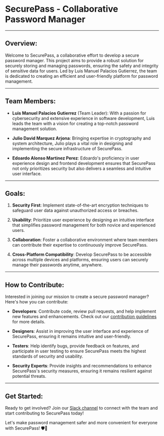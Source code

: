 # SecurePass - Collaborative Password Manager

---

## Overview:

Welcome to SecurePass, a collaborative effort to develop a secure password manager. This project aims to provide a robust solution for securely storing and managing passwords, ensuring the safety and integrity of sensitive data for users. Led by Luis Manuel Palacios Gutierrez, the team is dedicated to creating an efficient and user-friendly platform for password management.

---

## Team Members:

- **Luis Manuel Palacios Gutierrez** (Team Leader): With a passion for cybersecurity and extensive experience in software development, Luis leads the team with a vision for creating a top-notch password management solution.

- **Julio David Marquez Arjona**: Bringing expertise in cryptography and system architecture, Julio plays a vital role in designing and implementing the secure infrastructure of SecurePass.

- **Edoardo Alonso Martinez Perez**: Edoardo's proficiency in user experience design and frontend development ensures that SecurePass not only prioritizes security but also delivers a seamless and intuitive user interface.

---

## Goals:

1. **Security First**: Implement state-of-the-art encryption techniques to safeguard user data against unauthorized access or breaches.

2. **Usability**: Prioritize user experience by designing an intuitive interface that simplifies password management for both novice and experienced users.

3. **Collaboration**: Foster a collaborative environment where team members can contribute their expertise to continuously improve SecurePass.

4. **Cross-Platform Compatibility**: Develop SecurePass to be accessible across multiple devices and platforms, ensuring users can securely manage their passwords anytime, anywhere.

---

## How to Contribute:

Interested in joining our mission to create a secure password manager? Here's how you can contribute:

- **Developers**: Contribute code, review pull requests, and help implement new features and enhancements. Check out our [contribution guidelines](CONTRIBUTING.md) for more details.

- **Designers**: Assist in improving the user interface and experience of SecurePass, ensuring it remains intuitive and user-friendly.

- **Testers**: Help identify bugs, provide feedback on features, and participate in user testing to ensure SecurePass meets the highest standards of security and usability.

- **Security Experts**: Provide insights and recommendations to enhance SecurePass's security measures, ensuring it remains resilient against potential threats.

---

## Get Started:

Ready to get involved? Join our [Slack channel](#) to connect with the team and start contributing to SecurePass today!

Let's make password management safer and more convenient for everyone with SecurePass! 🛡️🔐
